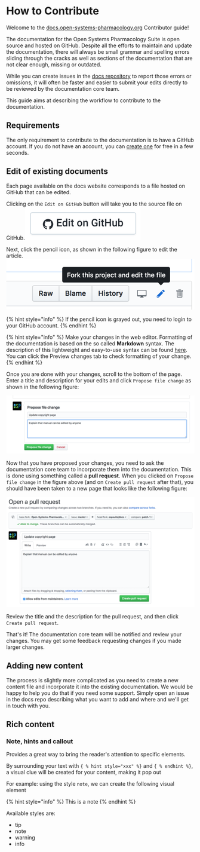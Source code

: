 # How to Contribute

Welcome to the [docs.open-systems-pharmacology.org](http://docs.open-systems-pharmacology.org) Contributor guide!

The documentation for the Open Systems Pharmacology Suite is open source and hosted on GitHub. Despite all the efforts to maintain and update the documentation, there will always be small grammar and spelling errors sliding through the cracks as well as sections of the documentation that are not clear enough, missing or outdated.

While you can create issues in the [docs repository](https://github.com/Open-Systems-Pharmacology/docs/issues) to report those errors or omissions, it will often be faster and easier to submit your edits directly to be reviewed by the documentation core team.

This guide aims at describing the workflow to contribute to the documentation.

## Requirements

The only requirement to contribute to the documentation is to have a GitHub account. If you do not have an account, you can [create one](https://github.com/join) for free in a few seconds.

## Edit of existing documents

Each page available on the docs website corresponds to a file hosted on GitHub that can be edited.

Clicking on the `Edit on GitHub` button will take you to the source file on GitHub.![Edit on GitHub](assets/images/edit-github.png)

Next, click the pencil icon, as shown in the following figure to edit the article.![Edit](assets/images/editicon.png)

{% hint style="info" %}
If the pencil icon is grayed out, you need to login to your GitHub account.
{% endhint %}

{% hint style="info" %}
Make your changes in the web editor. Formatting of the documentation is based on the so called **Markdown** syntax. The description of this lightweight and easy-to-use syntax can be found [here](https://guides.github.com/features/mastering-markdown/). You can click the Preview changes tab to check formatting of your change.
{% endhint %}

Once you are done with your changes, scroll to the bottom of the page. Enter a title and description for your edits and click `Propose file change` as shown in the following figure:

![Propose file change](assets/images/submit-pull-request.png)

Now that you have proposed your changes, you need to ask the documentation core team to incorporate them into the documentation. This is done using something called a **pull request**. When you clicked on `Propose file change` in the figure above (and on `Create pull request` after that), you should have been taken to a new page that looks like the following figure:

![Open pull request](assets/images/open-pull-request.png)

Review the title and the description for the pull request, and then click `Create pull request`.

That's it! The documentation core team will be notified and review your changes. You may get some feedback requesting changes if you made larger changes.

## Adding new content

The process is slightly more complicated as you need to create a new content file and incorporate it into the existing documentation. We would be happy to help you do that if you need some support. Simply open an issue in the docs repo describing what you want to add and where and we'll get in touch with you.

## Rich content

### Note, hints and callout

Provides a great way to bring the reader's attention to specific elements.

By surrounding your text with `{ % hint style="xxx" %}` and `{ % endhint %}`, a visual clue will be created for your content, making it pop out

For example: using the style `note`, we can create the following visual element

{% hint style="info" %}
This is a note
{% endhint %}

Available styles are:

- tip
- note
- warning
- info

